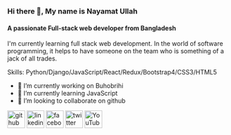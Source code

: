 ### Hi there 👋, My name is Nayamat Ullah
#### A passionate Full-stack web developer from Bangladesh
I'm currently learning full stack web development. In the world of software programming, it helps to have someone on the team who is something of a jack of all trades.

Skills: Python/Django/JavaScript/React/Redux/Bootstrap4/CSS3/HTML5

- 🔭 I’m currently working on Buhobrihi 
- 🌱 I’m currently learning JavaScript 
- 👯 I’m looking to collaborate on github 


[<img src='https://cdn.jsdelivr.net/npm/simple-icons@3.0.1/icons/github.svg' alt='github' height='40'>](https://github.com/https://github.com/nayamat0911)  [<img src='https://cdn.jsdelivr.net/npm/simple-icons@3.0.1/icons/linkedin.svg' alt='linkedin' height='40'>](https://www.linkedin.com/in/https://www.linkedin.com/in/nayamat-ullah-584801129//)  [<img src='https://cdn.jsdelivr.net/npm/simple-icons@3.0.1/icons/facebook.svg' alt='facebook' height='40'>](https://www.facebook.com/https://www.facebook.com/nayamat.ullah.148553)  [<img src='https://cdn.jsdelivr.net/npm/simple-icons@3.0.1/icons/twitter.svg' alt='twitter' height='40'>](https://twitter.com/https://twitter.com/nayamatullah11)  [<img src='https://cdn.jsdelivr.net/npm/simple-icons@3.0.1/icons/youtube.svg' alt='YouTube' height='40'>](https://www.youtube.com/channel/https://www.youtube.com/channel/ucstp_clxtac2lyz7eglzvfg)  

